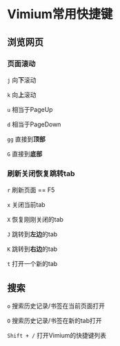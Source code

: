 # Vimium常用快捷键
## 浏览网页
### 页面滚动

`j` 向**下**滚动

`k` 向**上**滚动

`u` 相当于PageUp

`d` 相当于PageDown

`gg` 直接到**顶部**

`G` 直接到**底部**

### 刷新关闭恢复跳转tab

`r` 刷新页面 == F5

`x` 关闭当前tab

`X` 恢复刚刚关闭的tab

`J` 跳转到**左边**的tab

`K` 跳转到**右边**的tab

`t` 打开一个新的tab

## 搜索

`o` 搜索历史记录/书签在当前页面打开

`O` 搜索历史记录/书签在新的tab打开

`Shift + /` 打开Vimium的快捷键列表